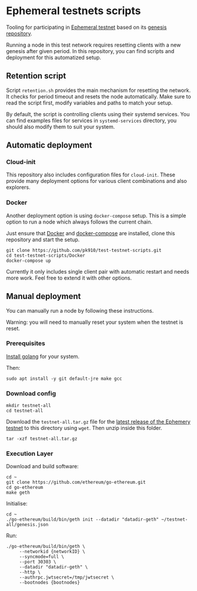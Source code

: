 # Ephemeral testnets scripts

Tooling for participating in [Ephemeral testnet](https://github.com/taxmeifyoucan/ephemeral-testnet) based on its [genesis repository](https://github.com/pk910/test-testnet-repo). 

Running a node in this test network requires resetting clients with a new genesis after given period. In this repository, you can find scripts and deployment for this automatized setup. 

## Retention script

Script `retention.sh` provides the main mechanism for resetting the network. It checks for period timeout and resets the node automatically. Make sure to read the script first, modify variables and paths to match your setup. 

By default, the script is controlling clients using their systemd services. You can find examples files for services in `systemd-services` directory, you should also modify them to suit your system.

## Automatic deployment 

### Cloud-init

This repository also includes configuration files for `cloud-init`. These provide many deployment options for various client combinations and also explorers. 

### Docker

Another deployment option is using `docker-compose` setup. This is a simple option to run a node which always follows the current chain. 

Just ensure that [Docker](https://docs.docker.com/engine/install/) and [docker-compose](https://docs.docker.com/compose/install/linux/) are installed, clone this repository and start the setup. 

```
git clone https://github.com/pk910/test-testnet-scripts.git
cd test-testnet-scripts/Docker
docker-compose up
```
Currently it only includes single client pair with automatic restart and needs more work. Feel free to extend it with other options. 

## Manual deployment

You can manually run a node by following these instructions.

Warning: you will need to manually reset your system when the testnet is reset.

### Prerequisites

[Install golang](https://go.dev/doc/install) for your system.

Then:
```
sudo apt install -y git default-jre make gcc
```

### Download config

```
mkdir testnet-all
cd testnet-all
```

Download the `testnet-all.tar.gz` file for the [latest release of the Ephemery testnet](https://github.com/pk910/test-testnet-repo/releases) to this directory using `wget`. Then unzip inside this folder.
```
tar -xzf testnet-all.tar.gz
```

### Execution Layer

Download and build software:
```
cd ~
git clone https://github.com/ethereum/go-ethereum.git
cd go-ethereum
make geth
```
Initialise:
```
cd ~
./go-ethereum/build/bin/geth init --datadir "datadir-geth" ~/testnet-all/genesis.json
```
Run:
```
./go-ethereum/build/bin/geth \
     --networkid {networkID} \
     --syncmode=full \
     --port 30303 \
     --datadir "datadir-geth" \
     --http \
     --authrpc.jwtsecret=/tmp/jwtsecret \
     --bootnodes {bootnodes}
```

